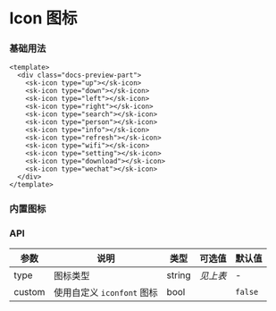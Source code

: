 # Icon 图标

### 基础用法

<div class="docs-preview-part">
  <sk-icon type="up"></sk-icon>
    <sk-icon type="down"></sk-icon>
    <sk-icon type="left"></sk-icon>
    <sk-icon type="right"></sk-icon>
    <sk-icon type="search"></sk-icon>
    <sk-icon type="person"></sk-icon>
    <sk-icon type="info"></sk-icon>
    <sk-icon type="refresh"></sk-icon>
    <sk-icon type="wifi"></sk-icon>
    <sk-icon type="setting"></sk-icon>
    <sk-icon type="download"></sk-icon>
    <sk-icon type="wechat"></sk-icon>
</div>

```vue
<template>
  <div class="docs-preview-part">
    <sk-icon type="up"></sk-icon>
    <sk-icon type="down"></sk-icon>
    <sk-icon type="left"></sk-icon>
    <sk-icon type="right"></sk-icon>
    <sk-icon type="search"></sk-icon>
    <sk-icon type="person"></sk-icon>
    <sk-icon type="info"></sk-icon>
    <sk-icon type="refresh"></sk-icon>
    <sk-icon type="wifi"></sk-icon>
    <sk-icon type="setting"></sk-icon>
    <sk-icon type="download"></sk-icon>
    <sk-icon type="wechat"></sk-icon>
  </div>
</template>
```

### 内置图标

<IconList />

### API

| 参数   | 说明                       | 类型   | 可选值   | 默认值  |
| ------ | -------------------------- | ------ | -------- | ------- |
| type   | 图标类型                   | string | _见上表_ | -       |
| custom | 使用自定义 `iconfont` 图标 | bool   |          | `false` |
